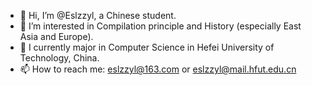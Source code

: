 - 👋 Hi, I’m @Eslzzyl, a Chinese student.
- 👀 I’m interested in Compilation principle and History (especially East Asia and Europe).
- 🌱 I currently major in Computer Science in Hefei University of Technology, China.
- 📫 How to reach me: eslzzyl@163.com or eslzzyl@mail.hfut.edu.cn

<!---
Eslzzyl/Eslzzyl is a ✨ special ✨ repository because its `README.md` (this file) appears on your GitHub profile.
You can click the Preview link to take a look at your changes.
--->
